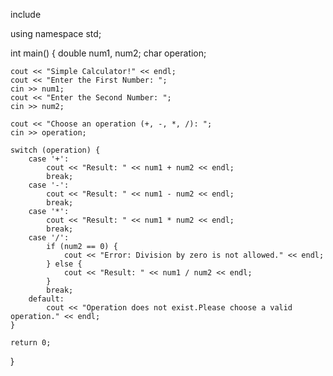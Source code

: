 include<iostream>

using namespace std;

int main() {
    double num1, num2;
    char operation;

    cout << "Simple Calculator!" << endl;
    cout << "Enter the First Number: ";
    cin >> num1;
    cout << "Enter the Second Number: ";
    cin >> num2;

    cout << "Choose an operation (+, -, *, /): ";
    cin >> operation;

    switch (operation) {
        case '+':
            cout << "Result: " << num1 + num2 << endl;
            break;
        case '-':
            cout << "Result: " << num1 - num2 << endl;
            break;
        case '*':
            cout << "Result: " << num1 * num2 << endl;
            break;
        case '/':
            if (num2 == 0) {
                cout << "Error: Division by zero is not allowed." << endl;
            } else {
                cout << "Result: " << num1 / num2 << endl;
            }
            break;
        default:
            cout << "Operation does not exist.Please choose a valid operation." << endl;
    }

    return 0;
}
